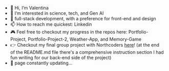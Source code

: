- 👋 Hi, I’m Valentina
- 👀 I’m interested in science, tech, and Gen AI
- 🌱 full-stack development, with a preference for front-end and design
- 📫 How to reach me quickest: Linkedin
- 🎮 Feel free to checkout my progress in the repos here: Portfolio-Project, Portfolio-Project-2, Weather-App, and Memory-Game
- 👉 Checkout my final group project with Northcoders [here](https://github.com/VladStoyanovADP/Habit-Tracker)! (at the end of the README.md file there's a comprehensive instruction section I had fun writing for our back-end side of the project)
- 📧 page constantly updating...

